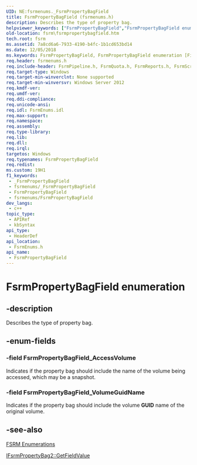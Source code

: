 ```yaml
---
UID: NE:fsrmenums._FsrmPropertyBagField
title: FsrmPropertyBagField (fsrmenums.h)
description: Describes the type of property bag.
helpviewer_keywords: ["FsrmPropertyBagField","FsrmPropertyBagField enumeration [File Server Resource Manager]","FsrmPropertyBagField_AccessVolume","FsrmPropertyBagField_VolumeGuidName","fs.fsrmpropertybagfield","fsrm.fsrmpropertybagfield","fsrmenums/FsrmPropertyBagField","fsrmenums/FsrmPropertyBagField_AccessVolume","fsrmenums/FsrmPropertyBagField_VolumeGuidName"]
old-location: fsrm\fsrmpropertybagfield.htm
tech.root: fsrm
ms.assetid: 7a8cd6a6-7933-4190-b4fc-1b1cd653bd14
ms.date: 12/05/2018
ms.keywords: FsrmPropertyBagField, FsrmPropertyBagField enumeration [File Server Resource Manager], FsrmPropertyBagField_AccessVolume, FsrmPropertyBagField_VolumeGuidName, fs.fsrmpropertybagfield, fsrm.fsrmpropertybagfield, fsrmenums/FsrmPropertyBagField, fsrmenums/FsrmPropertyBagField_AccessVolume, fsrmenums/FsrmPropertyBagField_VolumeGuidName
req.header: fsrmenums.h
req.include-header: FsrmPipeline.h, FsrmQuota.h, FsrmReports.h, FsrmScreen.h
req.target-type: Windows
req.target-min-winverclnt: None supported
req.target-min-winversvr: Windows Server 2012
req.kmdf-ver: 
req.umdf-ver: 
req.ddi-compliance: 
req.unicode-ansi: 
req.idl: FsrmEnums.idl
req.max-support: 
req.namespace: 
req.assembly: 
req.type-library: 
req.lib: 
req.dll: 
req.irql: 
targetos: Windows
req.typenames: FsrmPropertyBagField
req.redist: 
ms.custom: 19H1
f1_keywords:
 - _FsrmPropertyBagField
 - fsrmenums/_FsrmPropertyBagField
 - FsrmPropertyBagField
 - fsrmenums/FsrmPropertyBagField
dev_langs:
 - c++
topic_type:
 - APIRef
 - kbSyntax
api_type:
 - HeaderDef
api_location:
 - FsrmEnums.h
api_name:
 - FsrmPropertyBagField
---
```


# FsrmPropertyBagField enumeration


## -description

Describes the type of property bag.

## -enum-fields

### -field FsrmPropertyBagField_AccessVolume

Indicates if the property bag should include the name of the volume being accessed, which may be a 
      snapshot.

### -field FsrmPropertyBagField_VolumeGuidName

Indicates if the property bag should include the volume <b>GUID</b> name of the 
      original volume.

## -see-also

<a href="https://docs.microsoft.com/previous-versions/windows/desktop/fsrm/fsrm-enumerations">FSRM Enumerations</a>



<a href="https://docs.microsoft.com/previous-versions/windows/desktop/api/fsrmpipeline/nf-fsrmpipeline-ifsrmpropertybag2-getfieldvalue">IFsrmPropertyBag2::GetFieldValue</a>

